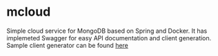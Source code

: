 # mcloud
Simple cloud service for MongoDB based on Spring and Docker. It has implemeted Swagger for easy API documentation and client generation. Sample client generator can be found [here](https://gist.github.com/jakubriegel/4b58c64fb9939e7e41182cf6e0e6580b)
